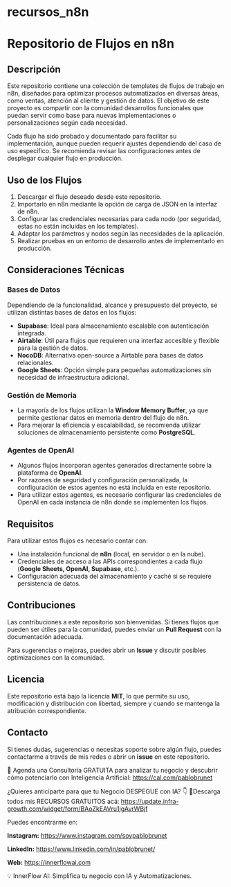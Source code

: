 # recursos_n8n

# Repositorio de Flujos en n8n

## Descripción

Este repositorio contiene una colección de templates de flujos de trabajo en n8n, diseñados para optimizar procesos automatizados en diversas áreas, como ventas, atención al cliente y gestión de datos. El objetivo de este proyecto es compartir con la comunidad desarrollos funcionales que puedan servir como base para nuevas implementaciones o personalizaciones según cada necesidad.

Cada flujo ha sido probado y documentado para facilitar su implementación, aunque pueden requerir ajustes dependiendo del caso de uso específico. Se recomienda revisar las configuraciones antes de desplegar cualquier flujo en producción.

## Uso de los Flujos

1. Descargar el flujo deseado desde este repositorio.
2. Importarlo en n8n mediante la opción de carga de JSON en la interfaz de n8n.
3. Configurar las credenciales necesarias para cada nodo (por seguridad, estas no están incluidas en los templates).
4. Adaptar los parámetros y nodos según las necesidades de la aplicación.
5. Realizar pruebas en un entorno de desarrollo antes de implementarlo en producción.

## Consideraciones Técnicas

### Bases de Datos

Dependiendo de la funcionalidad, alcance y presupuesto del proyecto, se utilizan distintas bases de datos en los flujos:

- **Supabase**: Ideal para almacenamiento escalable con autenticación integrada.
- **Airtable**: Útil para flujos que requieren una interfaz accesible y flexible para la gestión de datos.
- **NocoDB**: Alternativa open-source a Airtable para bases de datos relacionales.
- **Google Sheets**: Opción simple para pequeñas automatizaciones sin necesidad de infraestructura adicional.

### Gestión de Memoria

- La mayoría de los flujos utilizan la **Window Memory Buffer**, ya que permite gestionar datos en memoria dentro del flujo de n8n.
- Para mejorar la eficiencia y escalabilidad, se recomienda utilizar soluciones de almacenamiento persistente como **PostgreSQL**.

### Agentes de OpenAI

- Algunos flujos incorporan agentes generados directamente sobre la plataforma de **OpenAI**.
- Por razones de seguridad y configuración personalizada, la configuración de estos agentes no está incluida en este repositorio.
- Para utilizar estos agentes, es necesario configurar las credenciales de OpenAI en cada instancia de n8n donde se implementen los flujos.

## Requisitos

Para utilizar estos flujos es necesario contar con:

- Una instalación funcional de **n8n** (local, en servidor o en la nube).
- Credenciales de acceso a las APIs correspondientes a cada flujo (**Google Sheets, OpenAI, Supabase**, etc.).
- Configuración adecuada del almacenamiento y caché si se requiere persistencia de datos.

## Contribuciones

Las contribuciones a este repositorio son bienvenidas. Si tienes flujos que pueden ser útiles para la comunidad, puedes enviar un **Pull Request** con la documentación adecuada.

Para sugerencias o mejoras, puedes abrir un **Issue** y discutir posibles optimizaciones con la comunidad.

## Licencia

Este repositorio está bajo la licencia **MIT**, lo que permite su uso, modificación y distribución con libertad, siempre y cuando se mantenga la atribución correspondiente.

## Contacto

Si tienes dudas, sugerencias o necesitas soporte sobre algún flujo, puedes contactarme a través de mis redes o abrir un **issue** en este repositorio.

🚀 Agenda una Consultoría GRATUITA para analizar tu negocio y descubrir cómo potenciarlo con Inteligencia Artificial: https://cal.com/pablobrunet 

¿Quieres anticiparte para que tu Negocio DESPEGUE con IA? 👇 📒Descarga todos mis RECURSOS GRATUITOS acá: https://update.infra-growth.com/widget/form/BAoZkEAVru1jgAvrWBjf

Puedes encontrarme en:

**Instagram:** https://www.instagram.com/soypablobrunet

**LinkedIn:** https://www.linkedin.com/in/pablobrunet/

**Web:** https://innerflowai.com 

💡 InnerFlow AI: Simplifica tu negocio con IA y Automatizaciones.


